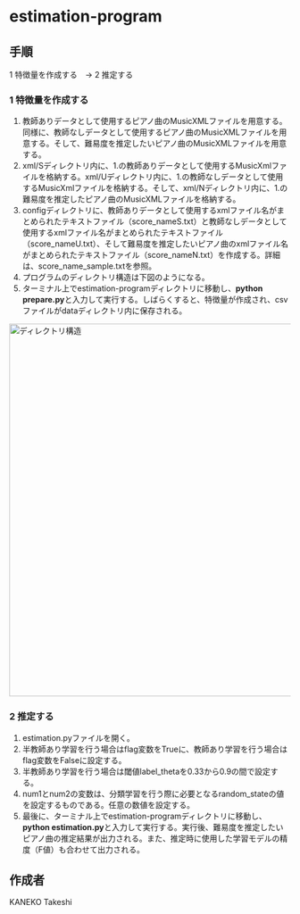 # estimation-program

## 手順
1 特徴量を作成する　→ 2 推定する

### 1 特徴量を作成する
1. 教師ありデータとして使用するピアノ曲のMusicXMLファイルを用意する。同様に、教師なしデータとして使用するピアノ曲のMusicXMLファイルを用意する。そして、難易度を推定したいピアノ曲のMusicXMLファイルを用意する。
2. xml/Sディレクトリ内に、1.の教師ありデータとして使用するMusicXmlファイルを格納する。xml/Uディレクトリ内に、1.の教師なしデータとして使用するMusicXmlファイルを格納する。そして、xml/Nディレクトリ内に、1.の難易度を推定したピアノ曲のMusicXMLファイルを格納する。
3. configディレクトリに、教師ありデータとして使用するxmlファイル名がまとめられたテキストファイル（score_nameS.txt）と教師なしデータとして使用するxmlファイル名がまとめられたテキストファイル（score_nameU.txt）、そして難易度を推定したいピアノ曲のxmlファイル名がまとめられたテキストファイル（score_nameN.txt）を作成する。詳細は、score_name_sample.txtを参照。
4. プログラムのディレクトリ構造は下図のようになる。
5. ターミナル上でestimation-programディレクトリに移動し、**python prepare.py**と入力して実行する。しばらくすると、特徴量が作成され、csvファイルがdataディレクトリ内に保存される。
<img width="668" alt="ディレクトリ構造" src="https://user-images.githubusercontent.com/66774255/149289720-744ecd44-2f36-4207-9176-6600e393b82e.png">


### 2 推定する
1. estimation.pyファイルを開く。
2. 半教師あり学習を行う場合はflag変数をTrueに、教師あり学習を行う場合はflag変数をFalseに設定する。
3. 半教師あり学習を行う場合は閾値label_thetaを0.33から0.9の間で設定する。
4. num1とnum2の変数は、分類学習を行う際に必要となるrandom_stateの値を設定するものである。任意の数値を設定する。
5. 最後に、ターミナル上でestimation-programディレクトリに移動し、**python estimation.py**と入力して実行する。実行後、難易度を推定したいピアノ曲の推定結果が出力される。また、推定時に使用した学習モデルの精度（F値）も合わせて出力される。

## 作成者
KANEKO Takeshi
